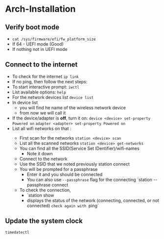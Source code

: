 # Arch-Installation

## Verify boot mode

- ```cat /sys/firmware/efi/fw_platform_size```
- If 64 - UEFI mode (Good)
- If nothing not in UEFI mode

## Connect to the internet

- To check for the internet
`ip link`
- If no ping, then follow the next steps:
- To start interactive prompt:
`iwctl`
- List available options:
`help`
- For the network devices list
`device list`
- In device list
  - you will find he name of the wireless network device
  - from now we will call it <device>
- If the device/adapter is **off**, turn it on:
`device <device> set-property Powered on`
`adapter <adapter> set-property Powered on`
- List all wifi networks on that <device>:
  - First scan for the networks
    `station <device> scan`
  - List all the scanned networks
    `station <device> get-networks`
  - You can find all the SSID(Service Set IDentifier)/wifi-names
    - Note it down
  - Connect to the network
  - Use the SSID that we noted previously
    station <device> connect <SSID>
  - You will be prompted for a passphrase
    - Enter it and you should be connected
    - You can also use `--passphrase` flag for the connecting
      `station --passphrase <passphrase> <devcie> connect <SSID>
  - To check the connection,
    - `station <device> show
    - displays the status of the network (connecting, connected, or not connected)
  `check again with `ping`

## Update the system clock

`timedatectl`
